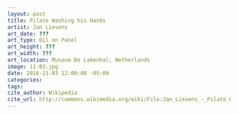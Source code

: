 ```yaml
---
layout: post
title: Pilate Washing his Hands
artist: Jan Lievens
art_date: ???
art_type: Oil on Panel
art_height: ???
art_width: ???
art_location: Museum De Lakenhal, Netherlands
image: 11-03.jpg
date: 2016-11-03 12:00:00 -05:00
categories:
tags:
cite_author: Wikipedia
cite_url: http://commons.wikimedia.org/wiki/File:Jan_Lievens_-_Pilate_Washing_his_Hands_-_WGA13005.jpg
---
```

